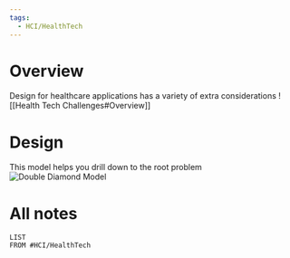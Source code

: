 ```yaml
---
tags:
  - HCI/HealthTech
---
```

# Overview
Design for healthcare applications has a variety of extra considerations
![[Health Tech Challenges#Overview]] 

# Design
This model helps you drill down to the root problem
![Double Diamond Model](https://miro.medium.com/v2/resize:fit:2000/1*plChYNkaj7TWsLPImkB41A.png)
# All notes
```dataview
LIST
FROM #HCI/HealthTech 
```